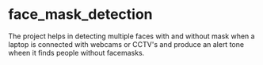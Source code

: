 # face_mask_detection
The project helps in detecting multiple faces with and without mask when a laptop is connected with webcams or CCTV's and produce an alert tone wheen it finds people without facemasks.
